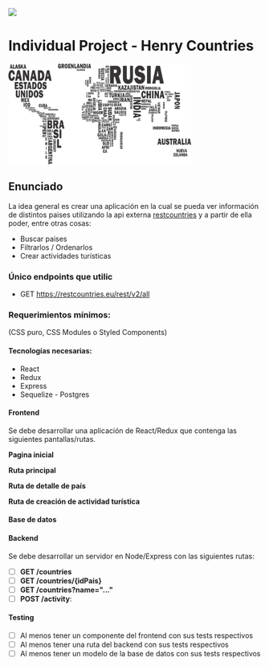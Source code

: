 <p align='left'>
    <img src='https://static.wixstatic.com/media/85087f_0d84cbeaeb824fca8f7ff18d7c9eaafd~mv2.png/v1/fill/w_160,h_30,al_c,q_85,usm_0.66_1.00_0.01/Logo_completo_Color_1PNG.webp' </img>
</p>

# Individual Project - Henry Countries

<p align="left">
  <img height="200" src="./countries.png" />
</p>

## Enunciado

La idea general es crear una aplicación en la cual se pueda ver información de  distintos paises utilizando la api externa [restcountries](https://restcountries.eu/) y a partir de ella poder, entre otras cosas:

  - Buscar paises
  - Filtrarlos / Ordenarlos
  - Crear actividades turísticas



### Único endpoints que utilic

  - GET https://restcountries.eu/rest/v2/all

### Requerimientos mínimos:
(CSS puro, CSS Modules o Styled Components)

#### Tecnologías necesarias:
- React
- Redux
- Express
- Sequelize - Postgres

#### Frontend

Se debe desarrollar una aplicación de React/Redux que contenga las siguientes pantallas/rutas.

__Pagina inicial__

__Ruta principal__

__Ruta de detalle de país__

__Ruta de creación de actividad turística__
#### Base de datos

#### Backend

Se debe desarrollar un servidor en Node/Express con las siguientes rutas:


- [ ] __GET /countries__
- [ ] __GET /countries/{idPais}__
- [ ] __GET /countries?name="..."__
- [ ] __POST /activity__:

#### Testing
- [ ] Al menos tener un componente del frontend con sus tests respectivos
- [ ] Al menos tener una ruta del backend con sus tests respectivos
- [ ] Al menos tener un modelo de la base de datos con sus tests respectivos
